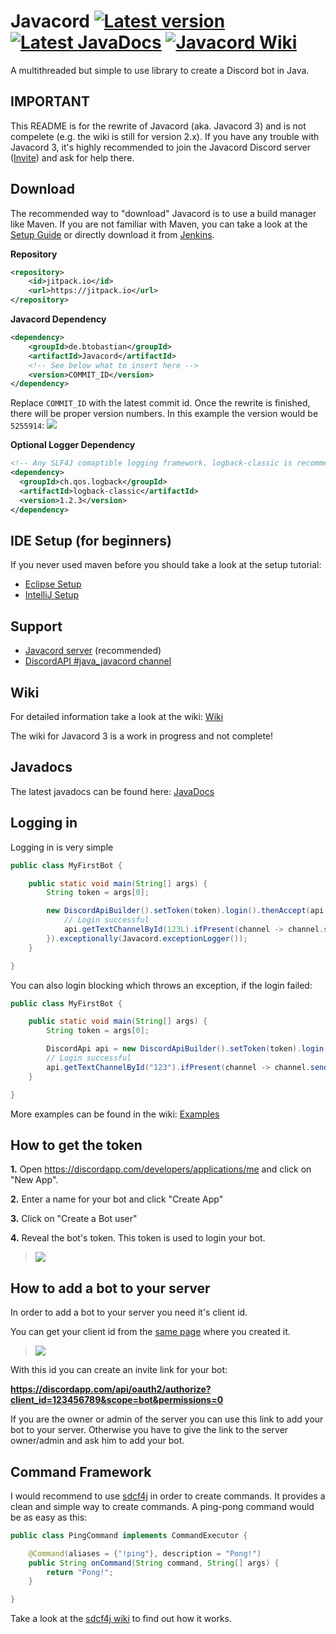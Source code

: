 # Javacord <a href="#"><img src="https://img.shields.io/badge/Version-3.0.0-brightgreen.svg" alt="Latest version"></a> <a href="https://jitpack.io/com/github/btobastian/javacord/v_3-SNAPSHOT/javadoc/"><img src="https://img.shields.io/badge/JavaDoc-latest-yellow.svg" alt="Latest JavaDocs"></a> <a href="https://github.com/BtoBastian/Javacord/wiki"><img src="https://img.shields.io/badge/Wiki-Home-red.svg" alt="Javacord Wiki"></a>
A multithreaded but simple to use library to create a Discord bot in Java.

## IMPORTANT
This README is for the rewrite of Javacord (aka. Javacord 3) and is not compelete (e.g. the wiki is still for version 2.x). If you have any trouble with Javacord 3, it's highly recommended to join the Javacord Discord server ([Invite](https://discord.gg/0qJ2jjyneLEgG7y3)) and ask for help there. 

## Download
The recommended way to "download" Javacord is to use a build manager like Maven.
If you are not familiar with Maven, you can take a look at the [Setup Guide](https://github.com/BtoBastian/Javacord/wiki#setup) or directly download it from [Jenkins](http://ci.ketrwu.de/job/Javacord/branch/master/lastSuccessfulBuild/).

**Repository**
```xml
<repository>
    <id>jitpack.io</id>
    <url>https://jitpack.io</url>
</repository>
```
**Javacord Dependency**
```xml
<dependency>
    <groupId>de.btobastian</groupId>
    <artifactId>Javacord</artifactId>
    <!-- See below what to insert here -->
    <version>COMMIT_ID</version>
</dependency>
```
Replace `COMMIT_ID` with the latest commit id. Once the rewrite is finished, there will be proper version numbers. In this example the version would be `5255914`:
![](https://i.imgur.com/FSAYqVq.png)

**Optional Logger Dependency**
```xml
<!-- Any SLF4J comaptible logging framework. logback-classic is recommended -->
<dependency>
  <groupId>ch.qos.logback</groupId>
  <artifactId>logback-classic</artifactId>
  <version>1.2.3</version>
</dependency>
```

## IDE Setup (for beginners)

If you never used maven before you should take a look at the setup tutorial:
* [Eclipse Setup](https://github.com/BtoBastian/Javacord/wiki/How-to-setup-(Eclipse-and-Maven))
* [IntelliJ Setup](https://github.com/BtoBastian/Javacord/wiki/How-to-setup-(IntelliJ-and-Maven))

## Support
 
* [Javacord server](https://discord.gg/0qJ2jjyneLEgG7y3) (recommended)
* [DiscordAPI #java_javacord channel](https://discord.gg/0SBTUU1wZTVXVKEo)

## Wiki

For detailed information take a look at the wiki: [Wiki](https://github.com/BtoBastian/Javacord3-Docs/wiki)

The wiki for Javacord 3 is a work in progress and not complete!

## Javadocs
The latest javadocs can be found here: [JavaDocs](https://jitpack.io/com/github/btobastian/javacord/v_3-SNAPSHOT/javadoc/)

## Logging in

Logging in is very simple
```java
public class MyFirstBot {

    public static void main(String[] args) {
        String token = args[0];

        new DiscordApiBuilder().setToken(token).login().thenAccept(api -> {
            // Login successful
            api.getTextChannelById(123L).ifPresent(channel -> channel.sendMessage("I'm online now!"));
        }).exceptionally(Javacord.exceptionLogger());
    }

}
```

You can also login blocking which throws an exception, if the login failed:
```java
public class MyFirstBot {

    public static void main(String[] args) {
        String token = args[0];

        DiscordApi api = new DiscordApiBuilder().setToken(token).login().join();
        // Login successful
        api.getTextChannelById("123").ifPresent(channel -> channel.sendMessage("I'm online now!"));
    }

}
```

More examples can be found in the wiki: [Examples](https://github.com/BtoBastian/Javacord/wiki/Examples)

## How to get the token

**1.** Open https://discordapp.com/developers/applications/me and click on "New App".

**2.** Enter a name for your bot and click "Create App"

**3.** Click on "Create a Bot user"

**4.** Reveal the bot's token. This token is used to login your bot.

>![](http://i.imgur.com/EbexbiD.gif)

## How to add a bot to your server

In order to add a bot to your server you need it's client id.

You can get your client id from the [same page](https://discordapp.com/developers/applications/me) where you created it. 

>![](http://i.imgur.com/qzPDsp2.png)

With this id you can create an invite link for your bot:

**https://discordapp.com/api/oauth2/authorize?client_id=123456789&scope=bot&permissions=0**

If you are the owner or admin of the server you can use this link to add your bot to your server. Otherwise you have to give the link to the server owner/admin and ask him to add your bot.

## Command Framework

I would recommend to use [sdcf4j](https://github.com/BtoBastian/sdcf4j) in order to create commands. It provides a clean and simple way to create commands. A ping-pong command would be as easy as this:
```java
public class PingCommand implements CommandExecutor {

    @Command(aliases = {"!ping"}, description = "Pong!")
    public String onCommand(String command, String[] args) {
        return "Pong!";
    }

}
```
Take a look at the [sdcf4j wiki](https://github.com/BtoBastian/sdcf4j/wiki) to find out how it works.
